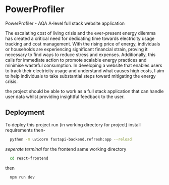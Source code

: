# PowerProfiler

PowerProfiler - AQA A-level full stack website application

The escalating cost of living crisis and the ever-present energy dilemma has created a critical need for dedicating time towards electricity usage tracking and cost management. With the rising price of energy, individuals or households are experiencing significant financial strain, proving it necessary to find ways to reduce stress and expenses. Additionally, this calls for immediate action to promote scalable energy practices and minimise wasteful consumption. In developing a website that enables users to track their electricity usage and understand what causes high costs, I aim to help individuals to take substantial steps toward mitigating the energy crisis.

the project should be able to work as a full stack application that can handle user data whilst providing insightful feedback to the user.

## Deployment

To deploy this project run (in working directory for project) install requirements then-

```bash
  python -m uvicorn fastapi-backend.refresh:app --reload
```

_seperate terminal_ for the frontend same working directory

```bash
  cd react-frontend
```

then

```bash
  npm run dev
```
